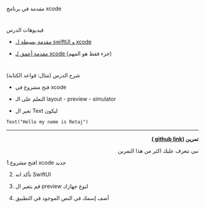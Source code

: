 



# <p dir="rtl">
مقدمة في برنامج xcode </p>

# <p dir="rtl">
فيديوهات الدرس</p>

<p dir="rtl">

 * [مقدمة بسيطة ل swiftUI و xcode](https://youtu.be/aPV_wCwHnv0)
</p>
<p dir="rtl">

* [مقدمة أعمق لـ xcode ](https://youtu.be/bN8BOwLvdu8) (جزء فقط هو المهم)   
</p>

# 
شرح الدرس (مثال: قواعد الكتابة)</p>



<p dir="rtl">

* فتح مشروع في xcode 
 </p>
 
<p dir="rtl">

* التعلم على الـ layout - preview - simulator 
</p>
<p dir="rtl">

* تغير ال Text ليكون 
</p>

```
Text("Hello my name is Retaj")
```



---

<p dir="rtl">
<strong>تمرين <a href="https://github.com/kuwaitcodes/ios-cw-1">(github link )</a></strong></p>



<p dir="rtl">
نبي نتعرف عليك اكثر من هذا التمرين</p>


1.افتح مشروع xcode جديد 

<p dir="rtl">

2. تأكد انه SwiftUI 
</p>
<p dir="rtl">

3. قم بتغير ال preview لنوع جهازك 
</p>
<p dir="rtl">

4. أضف إسمك في النص الموجود في التطبيق 
</p>
